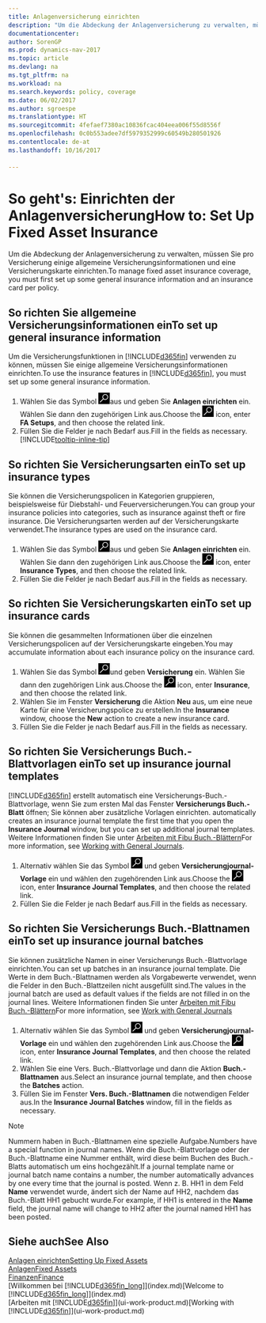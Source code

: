 ```yaml
---
title: Anlagenversicherung einrichten
description: "Um die Abdeckung der Anlagenversicherung zu verwalten, müssen Sie pro Versicherung einige allgemeine Versicherungsinformationen und eine Versicherungskarte einrichten."
documentationcenter: 
author: SorenGP
ms.prod: dynamics-nav-2017
ms.topic: article
ms.devlang: na
ms.tgt_pltfrm: na
ms.workload: na
ms.search.keywords: policy, coverage
ms.date: 06/02/2017
ms.author: sgroespe
ms.translationtype: HT
ms.sourcegitcommit: 4fefaef7380ac10836fcac404eea006f55d8556f
ms.openlocfilehash: 0c0b553adee7df5979352999c60549b280501926
ms.contentlocale: de-at
ms.lasthandoff: 10/16/2017

---
```

# <a name="how-to-set-up-fixed-asset-insurance"></a><span data-ttu-id="59252-103">So geht's: Einrichten der Anlagenversicherung</span><span class="sxs-lookup"><span data-stu-id="59252-103">How to: Set Up Fixed Asset Insurance</span></span>
<span data-ttu-id="59252-104">Um die Abdeckung der Anlagenversicherung zu verwalten, müssen Sie pro Versicherung einige allgemeine Versicherungsinformationen und eine Versicherungskarte einrichten.</span><span class="sxs-lookup"><span data-stu-id="59252-104">To manage fixed asset insurance coverage, you must first set up some general insurance information and an insurance card per policy.</span></span>

## <a name="to-set-up-general-insurance-information"></a><span data-ttu-id="59252-105">So richten Sie allgemeine Versicherungsinformationen ein</span><span class="sxs-lookup"><span data-stu-id="59252-105">To set up general insurance information</span></span>
<span data-ttu-id="59252-106">Um die Versicherungsfunktionen in [!INCLUDE[d365fin](includes/d365fin_md.md)]  verwenden zu können, müssen Sie einige allgemeine Versicherungsinformationen einrichten.</span><span class="sxs-lookup"><span data-stu-id="59252-106">To use the insurance features in [!INCLUDE[d365fin](includes/d365fin_md.md)], you must set up some general insurance information.</span></span>  

1. <span data-ttu-id="59252-107">Wählen Sie das Symbol ![Nach Seite oder Bericht suchen ](media/ui-search/search_small.png "Nach Seite oder Bericht suchen")aus und geben Sie **Anlagen einrichten** ein. Wählen Sie dann den zugehörigen Link aus.</span><span class="sxs-lookup"><span data-stu-id="59252-107">Choose the ![Search for Page or Report](media/ui-search/search_small.png "Search for Page or Report icon") icon, enter **FA Setups**, and then choose the related link.</span></span>  
2. <span data-ttu-id="59252-108">Füllen Sie die Felder je nach Bedarf aus.</span><span class="sxs-lookup"><span data-stu-id="59252-108">Fill in the fields as necessary.</span></span> [!INCLUDE[tooltip-inline-tip](includes/tooltip-inline-tip_md.md)]  

## <a name="to-set-up-insurance-types"></a><span data-ttu-id="59252-109">So richten Sie Versicherungsarten ein</span><span class="sxs-lookup"><span data-stu-id="59252-109">To set up insurance types</span></span>
<span data-ttu-id="59252-110">Sie können die Versicherungspolicen in Kategorien gruppieren, beispielsweise für Diebstahl- und Feuerversicherungen.</span><span class="sxs-lookup"><span data-stu-id="59252-110">You can group your insurance policies into categories, such as insurance against theft or fire insurance.</span></span> <span data-ttu-id="59252-111">Die Versicherungsarten werden auf der Versicherungskarte verwendet.</span><span class="sxs-lookup"><span data-stu-id="59252-111">The insurance types are used on the insurance card.</span></span>

1. <span data-ttu-id="59252-112">Wählen Sie das Symbol ![Nach Seite oder Bericht suchen ](media/ui-search/search_small.png "Nach Seite oder Bericht suchen")aus und geben Sie **Anlagen einrichten** ein. Wählen Sie dann den zugehörigen Link aus.</span><span class="sxs-lookup"><span data-stu-id="59252-112">Choose the ![Search for Page or Report](media/ui-search/search_small.png "Search for Page or Report icon") icon, enter **Insurance Types**, and then choose the related link.</span></span>  
2. <span data-ttu-id="59252-113">Füllen Sie die Felder je nach Bedarf aus.</span><span class="sxs-lookup"><span data-stu-id="59252-113">Fill in the fields as necessary.</span></span>

## <a name="to-set-up-insurance-cards"></a><span data-ttu-id="59252-114">So richten Sie Versicherungskarten ein</span><span class="sxs-lookup"><span data-stu-id="59252-114">To set up insurance cards</span></span>
<span data-ttu-id="59252-115">Sie können die gesammelten Informationen über die einzelnen Versicherungspolicen auf der Versicherungskarte eingeben.</span><span class="sxs-lookup"><span data-stu-id="59252-115">You may accumulate information about each insurance policy on the insurance card.</span></span>  

1. <span data-ttu-id="59252-116">Wählen Sie das Symbol ![Nach Seite oder Bericht suchen](media/ui-search/search_small.png "Nach Seite oder Bericht suchen")und geben **Versicherung** ein. Wählen Sie dann den zugehörigen Link aus.</span><span class="sxs-lookup"><span data-stu-id="59252-116">Choose the ![Search for Page or Report](media/ui-search/search_small.png "Search for Page or Report icon") icon, enter **Insurance**, and then choose the related link.</span></span>  
2. <span data-ttu-id="59252-117">Wählen Sie im Fenster **Versicherung** die Aktion **Neu** aus, um eine neue Karte für eine Versicherungspolice zu erstellen.</span><span class="sxs-lookup"><span data-stu-id="59252-117">In the **Insurance** window, choose the **New** action to create a  new insurance card.</span></span>  
3. <span data-ttu-id="59252-118">Füllen Sie die Felder je nach Bedarf aus.</span><span class="sxs-lookup"><span data-stu-id="59252-118">Fill in the fields as necessary.</span></span>

## <a name="to-set-up-insurance-journal-templates"></a><span data-ttu-id="59252-119">So richten Sie Versicherungs Buch.-Blattvorlagen ein</span><span class="sxs-lookup"><span data-stu-id="59252-119">To set up insurance journal templates</span></span>
[!INCLUDE[d365fin](includes/d365fin_md.md)]<span data-ttu-id="59252-120"> erstellt automatisch eine Versicherungs-Buch.-Blattvorlage, wenn Sie zum ersten Mal das Fenster **Versicherungs Buch.-Blatt** öffnen; Sie können aber zusätzliche Vorlagen einrichten.</span><span class="sxs-lookup"><span data-stu-id="59252-120"> automatically creates an insurance journal template the first time that you open the **Insurance Journal** window, but you can set up additional journal templates.</span></span> <span data-ttu-id="59252-121">Weitere Informationen finden Sie unter [Arbeiten mit Fibu Buch.-Blättern](ui-work-general-journals.md)</span><span class="sxs-lookup"><span data-stu-id="59252-121">For more information, see [Working with General Journals](ui-work-general-journals.md).</span></span>  

1. <span data-ttu-id="59252-122">Alternativ wählen Sie das Symbol ![Nach Seite oder Bericht suchen](media/ui-search/search_small.png "Nach Seite oder Bericht suchen") und geben **Versicherungjournal-Vorlage** ein und wählen den zugehörenden Link aus.</span><span class="sxs-lookup"><span data-stu-id="59252-122">Choose the ![Search for Page or Report](media/ui-search/search_small.png "Search for Page or Report icon") icon, enter **Insurance Journal Templates**, and then choose the related link.</span></span>  
2. <span data-ttu-id="59252-123">Füllen Sie die Felder je nach Bedarf aus.</span><span class="sxs-lookup"><span data-stu-id="59252-123">Fill in the fields as necessary.</span></span>

## <a name="to-set-up-insurance-journal-batches"></a><span data-ttu-id="59252-124">So richten Sie Versicherungs Buch.-Blattnamen ein</span><span class="sxs-lookup"><span data-stu-id="59252-124">To set up insurance journal batches</span></span>
<span data-ttu-id="59252-125">Sie können zusätzliche Namen in einer Versicherungs Buch.-Blattvorlage einrichten.</span><span class="sxs-lookup"><span data-stu-id="59252-125">You can set up batches in an insurance journal template.</span></span> <span data-ttu-id="59252-126">Die Werte in dem Buch.-Blattnamen werden als Vorgabewerte verwendet, wenn die Felder in den Buch.-Blattzeilen nicht ausgefüllt sind.</span><span class="sxs-lookup"><span data-stu-id="59252-126">The values in the journal batch are used as default values if the fields are not filled in on the journal lines.</span></span> <span data-ttu-id="59252-127">Weitere Informationen finden Sie unter [Arbeiten mit Fibu Buch.-Blättern](ui-work-general-journals.md)</span><span class="sxs-lookup"><span data-stu-id="59252-127">For more information, see [Work with General Journals](ui-work-general-journals.md)</span></span>  

1. <span data-ttu-id="59252-128">Alternativ wählen Sie das Symbol ![Nach Seite oder Bericht suchen](media/ui-search/search_small.png "Nach Seite oder Bericht suchen") und geben **Versicherungjournal-Vorlage** ein und wählen den zugehörenden Link aus.</span><span class="sxs-lookup"><span data-stu-id="59252-128">Choose the ![Search for Page or Report](media/ui-search/search_small.png "Search for Page or Report icon") icon, enter **Insurance Journal Templates**, and then choose the related link.</span></span>  
2. <span data-ttu-id="59252-129">Wählen Sie eine Vers. Buch.-Blattvorlage und dann die Aktion **Buch.-Blattnamen** aus.</span><span class="sxs-lookup"><span data-stu-id="59252-129">Select an insurance journal template, and then choose the **Batches** action.</span></span>
3. <span data-ttu-id="59252-130">Füllen Sie im Fenster **Vers. Buch.-Blattnamen** die notwendigen Felder aus.</span><span class="sxs-lookup"><span data-stu-id="59252-130">In the **Insurance Journal Batches** window, fill in the fields as necessary.</span></span>

> [!NOTE]  
>   <span data-ttu-id="59252-131">Nummern haben in Buch.-Blattnamen eine spezielle Aufgabe.</span><span class="sxs-lookup"><span data-stu-id="59252-131">Numbers have a special function in journal names.</span></span> <span data-ttu-id="59252-132">Wenn die Buch.-Blattvorlage oder der Buch.-Blattname eine Nummer enthält, wird diese beim Buchen des Buch.-Blatts automatisch um eins hochgezählt.</span><span class="sxs-lookup"><span data-stu-id="59252-132">If a journal template name or journal batch name contains a number, the number automatically advances by one every time that the journal is posted.</span></span> <span data-ttu-id="59252-133">Wenn z. B. HH1 in dem Feld **Name** verwendet wurde, ändert sich der Name auf HH2, nachdem das Buch.-Blatt HH1 gebucht wurde.</span><span class="sxs-lookup"><span data-stu-id="59252-133">For example, if HH1 is entered in the **Name** field, the journal name will change to HH2 after the journal named HH1 has been posted.</span></span>

## <a name="see-also"></a><span data-ttu-id="59252-134">Siehe auch</span><span class="sxs-lookup"><span data-stu-id="59252-134">See Also</span></span>
[<span data-ttu-id="59252-135">Anlagen einrichten</span><span class="sxs-lookup"><span data-stu-id="59252-135">Setting Up Fixed Assets</span></span>](fa-setup.md)  
[<span data-ttu-id="59252-136">Anlagen</span><span class="sxs-lookup"><span data-stu-id="59252-136">Fixed Assets</span></span>](fa-manage.md)  
[<span data-ttu-id="59252-137">Finanzen</span><span class="sxs-lookup"><span data-stu-id="59252-137">Finance</span></span>](finance.md)  
<span data-ttu-id="59252-138">[Willkommen bei [!INCLUDE[d365fin_long](includes/d365fin_long_md.md)]](index.md)</span><span class="sxs-lookup"><span data-stu-id="59252-138">[Welcome to [!INCLUDE[d365fin_long](includes/d365fin_long_md.md)]](index.md)</span></span>  
<span data-ttu-id="59252-139">[Arbeiten mit [!INCLUDE[d365fin](includes/d365fin_md.md)]](ui-work-product.md)</span><span class="sxs-lookup"><span data-stu-id="59252-139">[Working with [!INCLUDE[d365fin](includes/d365fin_md.md)]](ui-work-product.md)</span></span>

